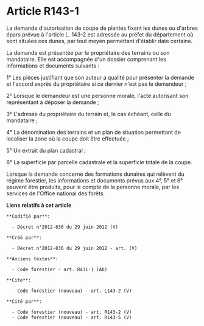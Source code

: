 # Article R143-1

La demande d'autorisation de coupe de plantes fixant les dunes ou d'arbres épars prévue à l'article L. 143-2 est adressée au
préfet du département où sont situées ces dunes, par tout moyen permettant d'établir date certaine.

La demande est présentée par le propriétaire des terrains ou son mandataire. Elle est accompagnée d'un dossier comprenant les
informations et documents suivants :

1° Les pièces justifiant que son auteur a qualité pour présenter la demande et l'accord exprès du propriétaire si ce dernier
n'est pas le demandeur ;

2° Lorsque le demandeur est une personne morale, l'acte autorisant son représentant à déposer la demande ;

3° L'adresse du propriétaire du terrain et, le cas échéant, celle du mandataire ;

4° La dénomination des terrains et un plan de situation permettant de localiser la zone où la coupe doit être effectuée ;

5° Un extrait du plan cadastral ;

6° La superficie par parcelle cadastrale et la superficie totale de la coupe.

Lorsque la demande concerne des formations dunaires qui relèvent du régime forestier, les informations et documents prévus
aux 4°, 5° et 6° peuvent être produits, pour le compte de la personne morale, par les services de l'Office national des
forêts.

**Liens relatifs à cet article**

	**Codifié par**:

	  - Décret n°2012-836 du 29 juin 2012 (V)

	**Créé par**:

	  - Décret n°2012-836 du 29 juin 2012 - art. (V)

	**Anciens textes**:

	  - Code forestier - art. R431-1 (Ab)

	**Cite**:

	  - Code forestier (nouveau) - art. L143-2 (V)

	**Cité par**:

	  - Code forestier (nouveau) - art. R143-2 (V)
	  - Code forestier (nouveau) - art. R143-5 (V)
